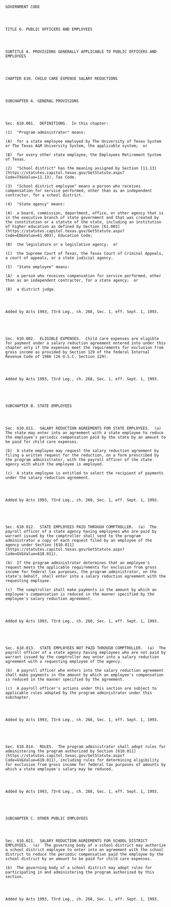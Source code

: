 ﻿
    
    
    	
    					
    
    
    GOVERNMENT CODE
    
      
    
    
    TITLE 6. PUBLIC OFFICERS AND EMPLOYEES
    
      
    
    
    SUBTITLE A. PROVISIONS GENERALLY APPLICABLE TO PUBLIC OFFICERS AND EMPLOYEES
    
      
    
    
    CHAPTER 610. CHILD CARE EXPENSE SALARY REDUCTIONS
    
      
    
    
    SUBCHAPTER A. GENERAL PROVISIONS
    
      
    
    
    Sec. 610.001.  DEFINITIONS.  In this chapter:
    
    (1)  "Program administrator" means:
    
    (A)  for a state employee employed by The University of Texas System or The Texas A&M University System, the applicable system;  or
    
    (B)  for every other state employee, the Employees Retirement System of Texas.
    
    (2)  "School district" has the meaning assigned by Section [11.13](https://statutes.capitol.texas.gov/GetStatute.aspx?Code=TX&Value=11.13), Tax Code.
    
    (3)  "School district employee" means a person who receives compensation for service performed, other than as an independent contractor, for a school district.
    
    (4)  "State agency" means:
    
    (A)  a board, commission, department, office, or other agency that is in the executive branch of state government and that was created by the constitution or a statute of the state, including an institution of higher education as defined by Section [61.003](https://statutes.capitol.texas.gov/GetStatute.aspx?Code=ED&Value=61.003), Education Code;
    
    (B)  the legislature or a legislative agency;  or
    
    (C)  the Supreme Court of Texas, the Texas Court of Criminal Appeals, a court of appeals, or a state judicial agency.
    
    (5)  "State employee" means:
    
    (A)  a person who receives compensation for service performed, other than as an independent contractor, for a state agency;  or
    
    (B)  a district judge.
    
    
    
    
    Added by Acts 1993, 73rd Leg., ch. 268, Sec. 1, eff. Sept. 1, 1993.
    
    
    
    
    
    Sec. 610.002.  ELIGIBLE EXPENSES.  Child care expenses are eligible for payment under a salary reduction agreement entered into under this chapter only if the expenses meet the requirements for exclusion from gross income as provided by Section 129 of the federal Internal Revenue Code of 1986 (26 U.S.C. Section 129).
    
    
    
    
    Added by Acts 1993, 73rd Leg., ch. 268, Sec. 1, eff. Sept. 1, 1993.
    
    
    
    
    
    SUBCHAPTER B. STATE EMPLOYEES
    
      
    
    
    Sec. 610.011.  SALARY REDUCTION AGREEMENTS FOR STATE EMPLOYEES.  (a)  The state may enter into an agreement with a state employee to reduce the employee's periodic compensation paid by the state by an amount to be paid for child care expenses.
    
    (b)  A state employee may request the salary reduction agreement by filing a written request for the reduction, on a form prescribed by the program administrator, with the payroll officer of the state agency with which the employee is employed.
    
    (c)  A state employee is entitled to select the recipient of payments under the salary reduction agreement.
    
    
    
    
    Added by Acts 1993, 73rd Leg., ch. 268, Sec. 1, eff. Sept. 1, 1993.
    
    
    
    
    
    Sec. 610.012.  STATE EMPLOYEES PAID THROUGH COMPTROLLER.  (a)  The payroll officer of a state agency having employees who are paid by warrant issued by the comptroller shall send to the program administrator a copy of each request filed by an employee of the agency under Section [610.011](https://statutes.capitol.texas.gov/GetStatute.aspx?Code=GV&Value=610.011).
    
    (b)  If the program administrator determines that an employee's request meets the applicable requirements for exclusion from gross income for federal tax purposes, the program administrator, on the state's behalf, shall enter into a salary reduction agreement with the requesting employee.
    
    (c)  The comptroller shall make payments in the amount by which an employee's compensation is reduced in the manner specified by the employee's salary reduction agreement.
    
    
    
    
    Added by Acts 1993, 73rd Leg., ch. 268, Sec. 1, eff. Sept. 1, 1993.
    
    
    
    
    
    Sec. 610.013.  STATE EMPLOYEES NOT PAID THROUGH COMPTROLLER.  (a)  The payroll officer of a state agency having employees who are not paid by warrant issued by the comptroller may enter into a salary reduction agreement with a requesting employee of the agency.
    
    (b)  A payroll officer who enters into the salary reduction agreement shall make payments in the amount by which an employee's compensation is reduced in the manner specified by the agreement.
    
    (c)  A payroll officer's actions under this section are subject to applicable rules adopted by the program administrator under this subchapter.
    
    
    
    
    Added by Acts 1993, 73rd Leg., ch. 268, Sec. 1, eff. Sept. 1, 1993.
    
    
    
    
    
    Sec. 610.014.  RULES.  The program administrator shall adopt rules for administering the program authorized by Section [610.011](https://statutes.capitol.texas.gov/GetStatute.aspx?Code=GV&Value=610.011), including rules for determining eligibility for exclusion from gross income for federal tax purposes of amounts by which a state employee's salary may be reduced.
    
    
    
    
    Added by Acts 1993, 73rd Leg., ch. 268, Sec. 1, eff. Sept. 1, 1993.
    
    
    
    
    
    SUBCHAPTER C. OTHER PUBLIC EMPLOYEES
    
      
    
    
    Sec. 610.021.  SALARY REDUCTION AGREEMENTS FOR SCHOOL DISTRICT EMPLOYEES.  (a)  The governing body of a school district may authorize a school district employee to enter into an agreement with the school district to reduce the periodic compensation paid the employee by the school district by an amount to be paid for child care expenses.
    
    (b)  The governing body of a school district may adopt rules for participating in and administering the program authorized by this section.
    
    
    
    
    Added by Acts 1993, 73rd Leg., ch. 268, Sec. 1, eff. Sept. 1, 1993.
    
    
    
    
    				
